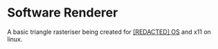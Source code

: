 # Software Renderer
A basic triangle rasteriser being created for [[REDACTED] OS](https://github.com/differrari/RedactedOS) and x11 on linux.